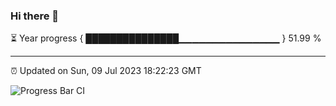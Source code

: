 ### Hi there 👋

⏳ Year progress { ███████████████▁▁▁▁▁▁▁▁▁▁▁▁▁▁▁ } 51.99 %

---

⏰ Updated on Sun, 09 Jul 2023 18:22:23 GMT

![Progress Bar CI](https://github.com/ZhaoGui/ZhaoGui/workflows/Progress%20Bar%20CI/badge.svg)

